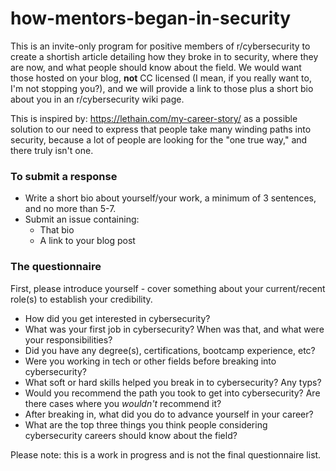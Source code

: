 # how-mentors-began-in-security
This is an invite-only program for positive members of r/cybersecurity to create a shortish article detailing how they broke in to security, where they are now, and what people should know about the field. We would want those hosted on your blog, **not** CC licensed (I mean, if you really want to, I'm not stopping you?), and we will provide a link to those plus a short bio about you in an r/cybersecurity wiki page.

This is inspired by: https://lethain.com/my-career-story/ as a possible solution to our need to express that people take many winding paths into security, because a lot of people are looking for the "one true way," and there truly isn't one.

### To submit a response

* Write a short bio about yourself/your work, a minimum of 3 sentences, and no more than 5-7.
* Submit an issue containing:
  * That bio
  * A link to your blog post

### The questionnaire

First, please introduce yourself - cover something about your current/recent role(s) to establish your credibility.

* How did you get interested in cybersecurity?
* What was your first job in cybersecurity? When was that, and what were your responsibilities?
* Did you have any degree(s), certifications, bootcamp experience, etc?
* Were you working in tech or other fields before breaking into cybersecurity?
* What soft or hard skills helped you break in to cybersecurity? Any typs?
* Would you recommend the path you took to get into cybersecurity? Are there cases where you *wouldn't* recommend it?
* After breaking in, what did you do to advance yourself in your career?
* What are the top three things you think people considering cybersecurity careers should know about the field?

Please note: this is a work in progress and is not the final questionnaire list.

